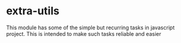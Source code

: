 # extra-utils
This module has some of the simple but recurring tasks in javascript project. This is intended to make such tasks reliable and easier
